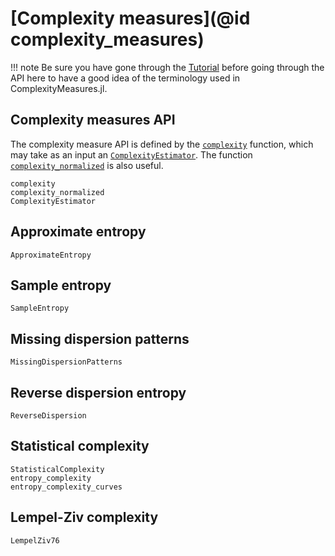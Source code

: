 # [Complexity measures](@id complexity_measures)

!!! note
    Be sure you have gone through the [Tutorial](@ref) before going through the API here to have a good idea of the terminology used in ComplexityMeasures.jl.

## Complexity measures API

The complexity measure API is defined by the [`complexity`](@ref) function, which may take as an input an [`ComplexityEstimator`](@ref). The function [`complexity_normalized`](@ref) is also useful.

```@docs
complexity
complexity_normalized
ComplexityEstimator
```

## Approximate entropy

```@docs
ApproximateEntropy
```

## Sample entropy

```@docs
SampleEntropy
```

## Missing dispersion patterns

```@docs
MissingDispersionPatterns
```

## Reverse dispersion entropy

```@docs
ReverseDispersion
```

## Statistical complexity

```@docs
StatisticalComplexity
entropy_complexity
entropy_complexity_curves
```

## Lempel-Ziv complexity

```@docs
LempelZiv76
```
